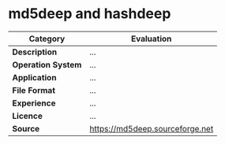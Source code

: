 # md5deep and hashdeep

| Category | Evaluation |
| --- | --- |
| **Description**  | ... |
| **Operation System**  | ... |
| **Application**  | ... |
| **File Format** | ... |
| **Experience** | ... |
| **Licence** | ... |
| **Source** | https://md5deep.sourceforge.net |
